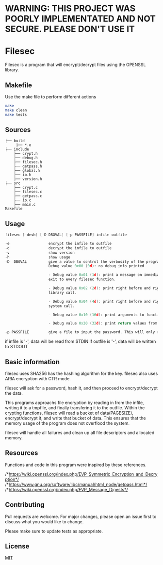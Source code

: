 # WARNING: THIS PROJECT WAS POORLY IMPLEMENTATED AND NOT SECURE. PLEASE DON'T USE IT
# Filesec

Filesec is a program that will encrypt/decrypt files using the OPENSSL library.

## Makefile

Use the make file to perform different actions

```bash
make
make clean
make tests
```

## Sources

    ├── build
         ├── *.o
    ├── include
        ├── crypt.h
        ├── debug.h
        ├── filesec.h
        ├── getpass.h
        ├── global.h
        ├── io.h
        ├── version.h
    ├── src
        ├── crypt.c
        ├── filesec.c
        ├── getpass.c
        ├── io.c
        ├── main.c
    Makefile

## Usage

```C
filesec [-devh] [-D DBGVAL] [-p PASSFILE] infile outfile

-e                  encrypt the infile to outfile
-d                  decrypt the infile to outfile
-v                  show version
-h                  show usage
-D  DBGVAL          give a value to control the verbosity of the program. 
                    Debug value 0x00 (0d): no debug info printed

                    - Debug value 0x01 (1d): print a message on immediate entry and right before
                    exit to every filesec function.

                    - Debug value 0x02 (2d): print right before and right after calling any
                    library call.

                    - Debug value 0x04 (4d): print right before and right after calling any
                    system call.

                    - Debug value 0x10 (16d): print arguments to function calls

                    - Debug value 0x20 (32d): print return values from functions calls

-p PASSFILE         give a file to input the password. This will only read the first line.
```
if infile is '-', data will be read from STDIN
if outfile is '-', data will be written to STDOUT

## Basic information
filesec uses SHA256 has the hashing algorithm for the key. filesec also uses ARIA encryption with CTR mode.

filesec will ask for a password, hash it, and then proceed to encrypt/decrypt the data.

This programs approachs file encryption by reading in from the infile, writing it to a tmpfile, and finally transfering it to the outfile.
Within the crypting functions, filesec will read a bucket of data(PAGESIZE), encrypt/decrypt it, and write that bucket of data. This ensures that the memory usage of the program does not overflood the system.  

filesec will handle all failures and clean up all file descriptors and allocated memory.
## Resources

Functions and code in this program were inspired by these references.

/*https://wiki.openssl.org/index.php/EVP_Symmetric_Encryption_and_Decryption*/
/*https://www.gnu.org/software/libc/manual/html_node/getpass.html*/
/*https://wiki.openssl.org/index.php/EVP_Message_Digests*/

## Contributing
Pull requests are welcome. For major changes, please open an issue first to discuss what you would like to change.

Please make sure to update tests as appropriate.

## License
[MIT](https://choosealicense.com/licenses/mit/)
